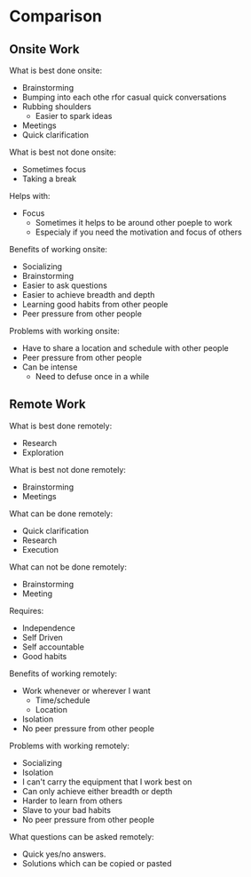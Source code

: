# Comparison



## Onsite Work

What is best done onsite:

* Brainstorming
* Bumping into each othe rfor casual quick conversations
* Rubbing shoulders
  * Easier to spark ideas
* Meetings
* Quick clarification

What is best not done onsite:

* Sometimes focus
* Taking a break

Helps with:

* Focus
  * Sometimes it helps to be around other poeple to work
  * Especialy if you need the motivation and focus of others

Benefits of working onsite:

* Socializing
* Brainstorming
* Easier to ask questions
* Easier to achieve breadth and depth
* Learning good habits from other people
* Peer pressure from other people

Problems with working onsite:

* Have to share a location and schedule with other people
* Peer pressure from other people
* Can be intense
  * Need to defuse once in a while

## Remote Work

What is best done remotely:

* Research
* Exploration

What is best not done remotely:

* Brainstorming
* Meetings

What can be done remotely:

* Quick clarification
* Research
* Execution

What can not be done remotely:

* Brainstorming
* Meeting

Requires:

* Independence
* Self Driven
* Self accountable
* Good habits

Benefits of working remotely:

* Work whenever or wherever I want
  * Time/schedule
  * Location
* Isolation
* No peer pressure from other people

Problems with working remotely:

* Socializing
* Isolation
* I can't carry the equipment that I work best on
* Can only achieve either breadth or depth
* Harder to learn from others
* Slave to your bad habits
* No peer pressure from other people

What questions can be asked remotely:

* Quick yes/no answers.
* Solutions which can be copied or pasted

